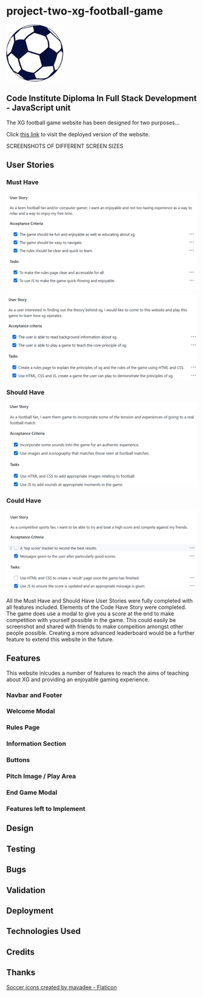 # project-two-xg-football-game #

![football image](readme-resources/football.jpg)

## Code Institute Diploma In Full Stack Development - JavaScript unit ##

The XG football game website has been designed for two purposes...

Click [this link](https://andrewpmilne.github.io/project-two-xg-football-game/) to visit the deployed version of the website. 

SCREENSHOTS OF DIFFERENT SCREEN SIZES

## User Stories ##

### Must Have ### 
![Must have first User Story](readme-resources/must-have-one.png)

![Must have second User Story](readme-resources/must-have-two.png)

### Should Have ###
![Should have User Story](readme-resources/should-have.png)

### Could Have ### 
![Could have User Story](readme-resources/could-have.png)

All the Must Have and Should Have User Stories were fully completed with all features included. Elements of the Code Have Story were completed. The game does use a modal to give you a score at the end to make competition with yourself possible in the game. This could easily be screenshot and shared with friends to make compeition amongst other people possible. Creating a more advanced leaderboard would be a further feature to extend this website in the future. 

## Features ##
This website inlcudes a number of features to reach the aims of teaching about XG and providing an enjoyable gaming experience.

### Navbar and Footer ###

### Welcome Modal ###

### Rules Page ###

### Information Section ###

### Buttons ###

### Pitch Image / Play Area ###

### End Game Modal ###

### Features left to Implement ###

## Design ##

## Testing ##

## Bugs ##

## Validation ##

## Deployment ##

## Technologies Used ##

## Credits ##

## Thanks ##



<a href="https://www.flaticon.com/free-icons/soccer" title="soccer icons">Soccer icons created by mavadee - Flaticon</a>
